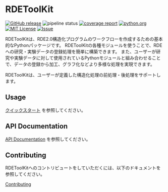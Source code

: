 # RDEToolKit

[![GitHub release](https://img.shields.io/github/v/release/nims-dpfc/RDEToolKit.svg)](https://github.com/nims-dpfc/RDEToolKit/releases)
![pipeline status](https://github.com/nims-dpfc/RDEToolKit/actions/workflows/main.yml/badge.svg)
[![coverage report](https://gitlab.nims.go.jp/dpfc/data_registry/rde20/rdetoolkit/badges/main/coverage.svg)](https://gitlab.nims.go.jp/dpfc/data_registry/rde20/rdetoolkit/-/commits/main)
[![python.org](https://img.shields.io/badge/Python-3.9%7C3.10%7C3.11-%233776AB?logo=python)](https://www.python.org/downloads/release/python-3917/)
[![MIT License](https://img.shields.io/badge/license-MIT-green)](https://gitlab.nims.go.jp/dpfc/data_registry/rde20/rdetoolkit/-/blob/main/LICENSE)
[![Issue](https://img.shields.io/badge/issue_tracking-gitlab-orange)](https://github.com/nims-dpfc/rdetoolkit/issues)

RDEToolKitは、RDE2.0構造化プログラムのワークフローを作成するための基本的なPythonパッケージです。
RDEToolKitの各種モジュールを使うことで、RDEへの研究・実験データの登録処理を簡単に構築できます。
また、ユーザーが研究や実験データに対して使用されているPythonモジュールと組み合わせることで、データの登録から加工、グラフ化などより多様な処理を実現できます。

RDEToolKitは、ユーザーが定義した構造化処理の前処理・後処理をサポートします。

## Usage

[クイックスタート](usage/quickstart.md) を参照してください。

## API Documentation

[API Documentation](rdetoolkit/impl/compressed_controller) を参照してください。

## Contributing

RDEToolKitへのコントリビュートをしていただくには、以下のドキュメントを参照してください。

[Contributing](contribute/home.md)
